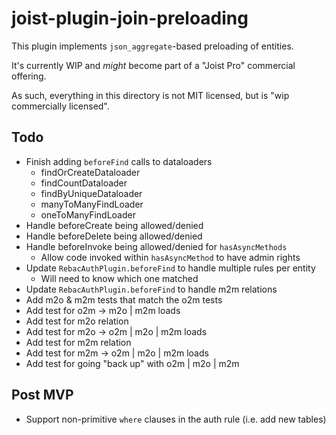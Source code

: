 
# joist-plugin-join-preloading

This plugin implements `json_aggregate`-based preloading of entities.

It's currently WIP and _might_ become part of a "Joist Pro" commercial offering.

As such, everything in this directory is not MIT licensed, but is "wip commercially licensed".

## Todo

* Finish adding `beforeFind` calls to dataloaders
  * findOrCreateDataloader
  * findCountDataloader
  * findByUniqueDataloader
  * manyToManyFindLoader
  * oneToManyFindLoader
* Handle beforeCreate being allowed/denied
* Handle beforeDelete being allowed/denied
* Handle beforeInvoke being allowed/denied for `hasAsyncMethods`
  * Allow code invoked within `hasAsyncMethod` to have admin rights 
* Update `RebacAuthPlugin.beforeFind` to handle multiple rules per entity
  * Will need to know which one matched
* Update `RebacAuthPlugin.beforeFind` to handle m2m relations
* Add m2o & m2m tests that match the o2m tests
* Add test for o2m -> m2o | m2m loads
* Add test for m2o relation
* Add test for m2o -> o2m | m2o | m2m loads
* Add test for m2m relation
* Add test for m2m -> o2m | m2o | m2m loads
* Add test for going "back up" with o2m | m2o | m2m

## Post MVP

* Support non-primitive `where` clauses in the auth rule (i.e. add new tables)

